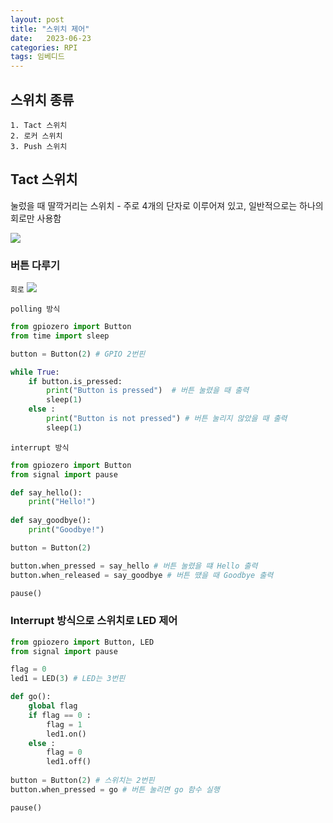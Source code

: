 ```yaml
---
layout: post
title: "스위치 제어"
date:   2023-06-23
categories: RPI
tags: 임베디드
---
```


## 스위치 종류
	1. Tact 스위치
    2. 로커 스위치
    3. Push 스위치
    
    
## Tact 스위치
눌렀을 때 딸깍거리는 스위치 - 주로 4개의 단자로 이루어져 있고, 일반적으로는 하나의 회로만 사용함

![](https://velog.velcdn.com/images/dev-hoon/post/cfbca8c8-064d-4678-bfac-c0346c7894e1/image.png)

### 버튼 다루기

`회로`
![](https://velog.velcdn.com/images/dev-hoon/post/80ca6388-b1bc-4471-a6e3-7dd4b4feebd2/image.png)


`polling 방식`
```python
from gpiozero import Button
from time import sleep

button = Button(2) # GPIO 2번핀

while True:
    if button.is_pressed:
        print("Button is pressed")  # 버튼 눌렸을 때 출력
        sleep(1)
    else :
        print("Button is not pressed") # 버튼 눌리지 않았을 때 출력
        sleep(1)

```

`interrupt 방식`
```python
from gpiozero import Button
from signal import pause

def say_hello():
	print("Hello!")
    
def say_goodbye():
	print("Goodbye!")

button = Button(2)

button.when_pressed = say_hello # 버튼 눌렸을 떄 Hello 출력
button.when_released = say_goodbye # 버튼 땠을 때 Goodbye 출력

pause()
```

### Interrupt 방식으로 스위치로 LED 제어
```py
from gpiozero import Button, LED
from signal import pause

flag = 0
led1 = LED(3) # LED는 3번핀

def go():
    global flag
    if flag == 0 :
        flag = 1
        led1.on()
    else :
        flag = 0
        led1.off()
        
button = Button(2) # 스위치는 2번핀
button.when_pressed = go # 버튼 눌리면 go 함수 실행

pause()
```

